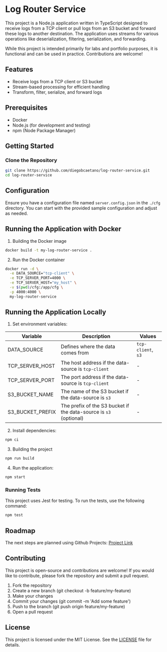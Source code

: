 # Log Router Service

This project is a Node.js application written in TypeScript designed to receive logs from a TCP client or pull logs from an S3 bucket and forward these logs to another destination. The application uses streams for various operations like deserialization, filtering, serialization, and forwarding.

While this project is intended primarily for labs and portfolio purposes, it is functional and can be used in practice. Contributions are welcome!

## Features

- Receive logs from a TCP client or S3 bucket
- Stream-based processing for efficient handling
- Transform, filter, serialize, and forward logs

## Prerequisites

- Docker
- Node.js (for development and testing)
- npm (Node Package Manager)

## Getting Started

### Clone the Repository

```sh
git clone https://github.com/diegobcaetano/log-router-service.git
cd log-router-service
```

## Configuration

Ensure you have a configuration file named `server.config.json` in the `./cfg` directory. You can start with the provided sample configuration and adjust as needed.

## Running the Application with Docker

1. Building the Docker image

```sh
docker build -t my-log-router-service .
```

2. Run the Docker container

```sh
docker run -d \
  -e DATA_SOURCE="tcp-client" \
  -e TCP_SERVER_PORT=4000 \
  -e TCP_SERVER_HOST="my_host" \
  -v $(pwd)/cfg:/app/cfg \
  -p 4000:4000 \
  my-log-router-service
```

## Running the Application Locally

1. Set environment variables:

| Variable | Description | Values |
|----------|----------|----------|
| DATA_SOURCE     | Defines where the data comes from   | `tcp-client`, `s3`   |
| TCP_SERVER_HOST | The host address if the data-source is `tcp-client`   | -  |
| TCP_SERVER_PORT | The port address if the data-source is `tcp-client`   | -  |
| S3_BUCKET_NAME | The name of the S3 bucket if the data-source is `s3`   | -  |
| S3_BUCKET_PREFIX | The prefix of the S3 bucket if the data-source is `s3` (optional)   | -  |

2. Install dependencies:

```sh
npm ci
```

3. Building the project

```sh
npm run build
```

4. Run the application:

```sh
npm start
```

### Running Tests

This project uses Jest for testing. To run the tests, use the following command:

```sh
npm test
```

## Roadmap

The next steps are planned using Github Projects: [Project Link](https://github.com/users/diegobcaetano/projects/1/views/1)

## Contributing

This project is open-source and contributions are welcome! If you would like to contribute, please fork the repository and submit a pull request.

1. Fork the repository
2. Create a new branch (git checkout -b feature/my-feature)
3. Make your changes
4. Commit your changes (git commit -m 'Add some feature')
5. Push to the branch (git push origin feature/my-feature)
6. Open a pull request

## License

This project is licensed under the MIT License. See the [LICENSE](https://opensource.org/license/mit) file for details.
